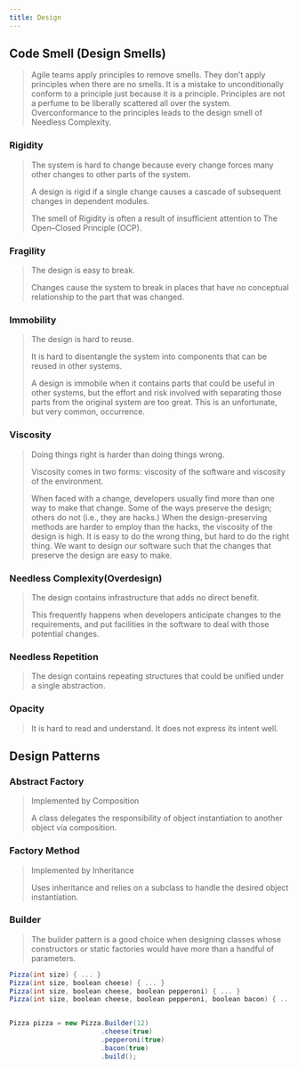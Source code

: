 ```yaml
---
title: Design
---
```


## Code Smell (Design Smells)
> Agile teams apply principles to remove smells. They don’t apply principles when there are no smells. It is a mistake to unconditionally conform to a principle just because it is a principle. Principles are not a perfume to be liberally scattered all over the system. Overconformance to the principles leads to the design smell of Needless Complexity.

### Rigidity
> The system is hard to change because every change forces many other changes to other parts of the system.
>
> A design is rigid if a single change causes a cascade of subsequent changes in dependent modules.
>
> The smell of Rigidity is often a result of insufficient attention to The Open–Closed Principle (OCP).</p>

### Fragility
> The design is easy to break.
>
> Changes cause the system to break in places that have no conceptual relationship to the part that was changed.</p>

### Immobility
> The design is hard to reuse.
>
> It is hard to disentangle the system into components that can be reused in other systems.
>
> A design is immobile when it contains parts that could be useful in other systems, but the effort and risk involved with separating those parts from the original system are too great. This is an unfortunate, but very common, occurrence.

### Viscosity
> Doing things right is harder than doing things wrong.
>
> Viscosity comes in two forms: viscosity of the software and viscosity of the environment.
>
> When faced with a change, developers usually find more than one way to make that change. Some of the ways preserve the design; others do not (i.e., they are hacks.) When the design-preserving methods are harder to employ than the hacks, the viscosity of the design is high. It is easy to do the wrong thing, but hard to do the right thing. We want to design our software such that the changes that preserve the design are easy to make.

### Needless Complexity(Overdesign)
> The design contains infrastructure that adds no direct benefit.
>
> This frequently happens when developers anticipate changes to the requirements, and put facilities in the software to deal with those potential changes.

### Needless Repetition
> The design contains repeating structures that could be unified under a single abstraction.

### Opacity
> It is hard to read and understand. It does not express its intent well.

## Design Patterns

### Abstract Factory
> Implemented by Composition
>
> A class delegates the responsibility of object instantiation to another object via composition.

### Factory Method 
> Implemented by Inheritance
>
> Uses inheritance and relies on a subclass to handle the desired object instantiation.

### Builder
> The builder pattern is a good choice when designing classes whose constructors or static factories would have more than a handful of parameters.

```csharp
Pizza(int size) { ... }        
Pizza(int size, boolean cheese) { ... }    
Pizza(int size, boolean cheese, boolean pepperoni) { ... }    
Pizza(int size, boolean cheese, boolean pepperoni, boolean bacon) { ... }


Pizza pizza = new Pizza.Builder(12)
                       .cheese(true)
                       .pepperoni(true)
                       .bacon(true)
                       .build();

```
